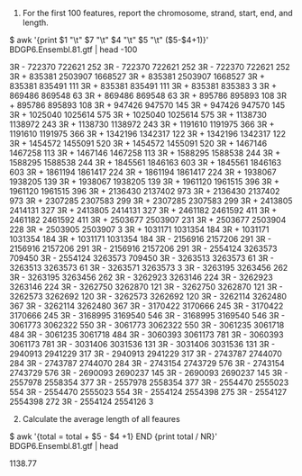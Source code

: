 1. For the first 100 features, report the chromosome, strand, start, end, and length. 

$ awk '{print $1 "\t" $7 "\t" $4 "\t" $5 "\t" ($5-$4+1)}' BDGP6.Ensembl.81.gtf | head -100 

3R	-	722370	722621	252
3R	-	722370	722621	252
3R	-	722370	722621	252
3R	+	835381	2503907	1668527
3R	+	835381	2503907	1668527
3R	+	835381	835491	111
3R	+	835381	835491	111
3R	+	835381	835383	3
3R	+	869486	869548	63
3R	+	869486	869548	63
3R	+	895786	895893	108
3R	+	895786	895893	108
3R	+	947426	947570	145
3R	+	947426	947570	145
3R	+	1025040	1025614	575
3R	+	1025040	1025614	575
3R	+	1138730	1138972	243
3R	+	1138730	1138972	243
3R	+	1191610	1191975	366
3R	+	1191610	1191975	366
3R	+	1342196	1342317	122
3R	+	1342196	1342317	122
3R	+	1454572	1455091	520
3R	+	1454572	1455091	520
3R	+	1467146	1467258	113
3R	+	1467146	1467258	113
3R	+	1588295	1588538	244
3R	+	1588295	1588538	244
3R	+	1845561	1846163	603
3R	+	1845561	1846163	603
3R	+	1861194	1861417	224
3R	+	1861194	1861417	224
3R	+	1938067	1938205	139
3R	+	1938067	1938205	139
3R	+	1961120	1961515	396
3R	+	1961120	1961515	396
3R	+	2136430	2137402	973
3R	+	2136430	2137402	973
3R	+	2307285	2307583	299
3R	+	2307285	2307583	299
3R	+	2413805	2414131	327
3R	+	2413805	2414131	327
3R	+	2461182	2461592	411
3R	+	2461182	2461592	411
3R	+	2503677	2503907	231
3R	+	2503677	2503904	228
3R	+	2503905	2503907	3
3R	+	1031171	1031354	184
3R	+	1031171	1031354	184
3R	+	1031171	1031354	184
3R	-	2156916	2157206	291
3R	-	2156916	2157206	291
3R	-	2156916	2157206	291
3R	-	2554124	3263573	709450
3R	-	2554124	3263573	709450
3R	-	3263513	3263573	61
3R	-	3263513	3263573	61
3R	-	3263571	3263573	3
3R	-	3263195	3263456	262
3R	-	3263195	3263456	262
3R	-	3262923	3263146	224
3R	-	3262923	3263146	224
3R	-	3262750	3262870	121
3R	-	3262750	3262870	121
3R	-	3262573	3262692	120
3R	-	3262573	3262692	120
3R	-	3262114	3262480	367
3R	-	3262114	3262480	367
3R	-	3170422	3170666	245
3R	-	3170422	3170666	245
3R	-	3168995	3169540	546
3R	-	3168995	3169540	546
3R	-	3061773	3062322	550
3R	-	3061773	3062322	550
3R	-	3061235	3061718	484
3R	-	3061235	3061718	484
3R	-	3060393	3061173	781
3R	-	3060393	3061173	781
3R	-	3031406	3031536	131
3R	-	3031406	3031536	131
3R	-	2940913	2941229	317
3R	-	2940913	2941229	317
3R	-	2743787	2744070	284
3R	-	2743787	2744070	284
3R	-	2743154	2743729	576
3R	-	2743154	2743729	576
3R	-	2690093	2690237	145
3R	-	2690093	2690237	145
3R	-	2557978	2558354	377
3R	-	2557978	2558354	377
3R	-	2554470	2555023	554
3R	-	2554470	2555023	554
3R	-	2554124	2554398	275
3R	-	2554127	2554398	272
3R	-	2554124	2554126	3

2. Calculate the average length of all feaures 

$ awk '{total = total + $5 - $4 +1} END {print total / NR}' BDGP6.Ensembl.81.gtf | head

1138.77